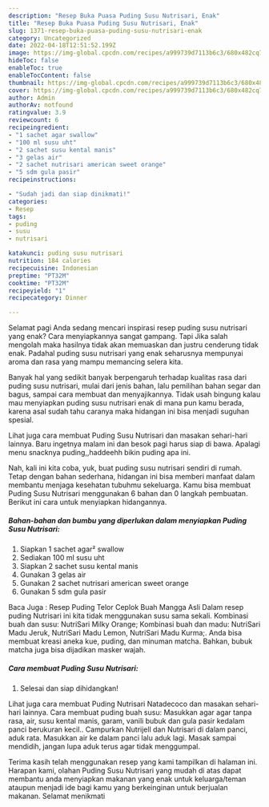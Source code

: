 ```yaml
---
description: "Resep Buka Puasa Puding Susu Nutrisari, Enak"
title: "Resep Buka Puasa Puding Susu Nutrisari, Enak"
slug: 1371-resep-buka-puasa-puding-susu-nutrisari-enak
category: Uncategorized
date: 2022-04-18T12:51:52.199Z
image: https://img-global.cpcdn.com/recipes/a999739d7113b6c3/680x482cq70/puding-susu-nutrisari-foto-resep-utama.jpg
hideToc: false
enableToc: true
enableTocContent: false
thumbnail: https://img-global.cpcdn.com/recipes/a999739d7113b6c3/680x482cq70/puding-susu-nutrisari-foto-resep-utama.jpg
cover: https://img-global.cpcdn.com/recipes/a999739d7113b6c3/680x482cq70/puding-susu-nutrisari-foto-resep-utama.jpg
author: Admin
authorAv: notfound
ratingvalue: 3.9
reviewcount: 6
recipeingredient:
- "1 sachet agar swallow"
- "100 ml susu uht"
- "2 sachet susu kental manis"
- "3 gelas air"
- "2 sachet nutrisari american sweet orange"
- "5 sdm gula pasir"
recipeinstructions:

- "Sudah jadi dan siap dinikmati!"
categories:
- Resep
tags:
- puding
- susu
- nutrisari

katakunci: puding susu nutrisari 
nutrition: 184 calories
recipecuisine: Indonesian
preptime: "PT32M"
cooktime: "PT32M"
recipeyield: "1"
recipecategory: Dinner

---
```



Selamat pagi Anda sedang mencari inspirasi resep puding susu nutrisari yang enak? Cara menyiapkannya sangat gampang. Tapi Jika salah mengolah maka hasilnya tidak akan memuaskan dan justru cenderung tidak enak. Padahal puding susu nutrisari yang enak seharusnya mempunyai aroma dan rasa yang mampu memancing selera kita.


Banyak hal yang sedikit banyak berpengaruh terhadap kualitas rasa dari puding susu nutrisari, mulai dari jenis bahan, lalu pemilihan bahan segar dan bagus, sampai cara membuat dan menyajikannya. Tidak usah bingung kalau mau menyiapkan puding susu nutrisari enak di mana pun kamu berada, karena asal sudah tahu caranya maka hidangan ini bisa menjadi suguhan spesial.

Lihat juga cara membuat Puding Susu Nutrisari dan masakan sehari-hari lainnya. Baru ingetnya malam ini dan besok pagi harus siap di bawa. Apalagi menu snacknya puding,,haddeehh bikin puding apa ini.


Nah, kali ini kita coba, yuk, buat puding susu nutrisari sendiri di rumah. Tetap dengan bahan sederhana, hidangan ini bisa memberi manfaat dalam membantu menjaga kesehatan tubuhmu sekeluarga. Kamu bisa membuat Puding Susu Nutrisari menggunakan 6 bahan dan 0 langkah pembuatan. Berikut ini cara untuk menyiapkan hidangannya.

<!--inarticleads1-->

##### Bahan-bahan dan bumbu yang diperlukan dalam menyiapkan Puding Susu Nutrisari:

1. Siapkan 1 sachet agar² swallow
1. Sediakan 100 ml susu uht
1. Siapkan 2 sachet susu kental manis
1. Gunakan 3 gelas air
1. Gunakan 2 sachet nutrisari american sweet orange
1. Gunakan 5 sdm gula pasir


Baca Juga : Resep Puding Telor Ceplok Buah Mangga Asli Dalam resep puding Nutrisari ini kita tidak menggunakan susu sama sekali. Kombinasi buah dan susu: NutriSari Milky Orange; Kombinasi buah dan madu: NutriSari Madu Jeruk, NutriSari Madu Lemon, NutriSari Madu Kurma;. Anda bisa membuat kreasi aneka kue, puding, dan minuman matcha. Bahkan, bubuk matcha juga bisa dijadikan masker wajah. 

<!--inarticleads2-->

##### Cara membuat Puding Susu Nutrisari:


1. Selesai dan siap dihidangkan!

Lihat juga cara membuat Puding Nutrisari Natadecoco dan masakan sehari-hari lainnya. Cara membuat puding buah susu: Masukkan agar agar tanpa rasa, air, susu kental manis, garam, vanili bubuk dan gula pasir kedalam panci berukuran kecil.. Campurkan Nutrijell dan Nutrisari di dalam panci, aduk rata. Masukkan air ke dalam panci lalu aduk lagi. Masak sampai mendidih, jangan lupa aduk terus agar tidak menggumpal. 

Terima kasih telah menggunakan resep yang kami tampilkan di halaman ini. Harapan kami, olahan Puding Susu Nutrisari yang mudah di atas dapat membantu anda menyiapkan makanan yang enak untuk keluarga/teman ataupun menjadi ide bagi kamu yang berkeinginan untuk berjualan makanan. Selamat menikmati
